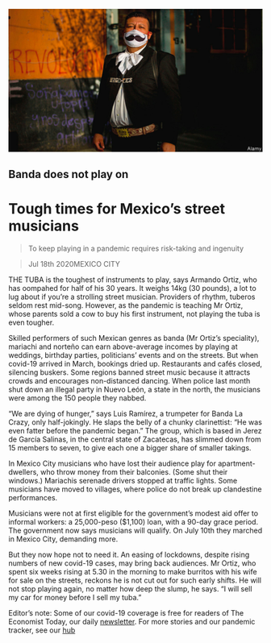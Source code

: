 ![](./images/20200718_AMP004_1.jpg)

## Banda does not play on

# Tough times for Mexico’s street musicians

> To keep playing in a pandemic requires risk-taking and ingenuity

> Jul 18th 2020MEXICO CITY

THE TUBA is the toughest of instruments to play, says Armando Ortiz, who has oompahed for half of his 30 years. It weighs 14kg (30 pounds), a lot to lug about if you’re a strolling street musician. Providers of rhythm, tuberos seldom rest mid-song. However, as the pandemic is teaching Mr Ortiz, whose parents sold a cow to buy his first instrument, not playing the tuba is even tougher.

Skilled performers of such Mexican genres as banda (Mr Ortiz’s speciality), mariachi and norteño can earn above-average incomes by playing at weddings, birthday parties, politicians’ events and on the streets. But when covid-19 arrived in March, bookings dried up. Restaurants and cafés closed, silencing buskers. Some regions banned street music because it attracts crowds and encourages non-distanced dancing. When police last month shut down an illegal party in Nuevo León, a state in the north, the musicians were among the 150 people they nabbed.

“We are dying of hunger,” says Luis Ramírez, a trumpeter for Banda La Crazy, only half-jokingly. He slaps the belly of a chunky clarinettist: “He was even fatter before the pandemic began.” The group, which is based in Jerez de García Salinas, in the central state of Zacatecas, has slimmed down from 15 members to seven, to give each one a bigger share of smaller takings.

In Mexico City musicians who have lost their audience play for apartment-dwellers, who throw money from their balconies. (Some shut their windows.) Mariachis serenade drivers stopped at traffic lights. Some musicians have moved to villages, where police do not break up clandestine performances.

Musicians were not at first eligible for the government’s modest aid offer to informal workers: a 25,000-peso ($1,100) loan, with a 90-day grace period. The government now says musicians will qualify. On July 10th they marched in Mexico City, demanding more.

But they now hope not to need it. An easing of lockdowns, despite rising numbers of new covid-19 cases, may bring back audiences. Mr Ortiz, who spent six weeks rising at 5.30 in the morning to make burritos with his wife for sale on the streets, reckons he is not cut out for such early shifts. He will not stop playing again, no matter how deep the slump, he says. “I will sell my car for money before I sell my tuba.”

Editor’s note: Some of our covid-19 coverage is free for readers of The Economist Today, our daily [newsletter](https://www.economist.com/https://my.economist.com/user#newsletter). For more stories and our pandemic tracker, see our [hub](https://www.economist.com//news/2020/03/11/the-economists-coverage-of-the-coronavirus)